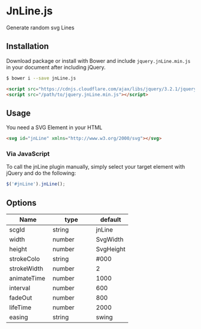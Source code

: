 JnLine.js
===========

Generate random svg Lines

## Installation

Download package or install with Bower and include `jquery.jnLine.min.js` in your document after including jQuery.

```bash
$ bower i --save jnLine.js
```

```html
<script src="https://cdnjs.cloudflare.com/ajax/libs/jquery/3.2.1/jquery.min.js"></script>
<script src="/path/to/jquery.jnLine.min.js"></script>
```

## Usage

You need a SVG Element in your HTML
```html
<svg id="jnLine" xmlns="http://www.w3.org/2000/svg"></svg>
```

### Via JavaScript

To call the jnLine plugin manually, simply select your target element with jQuery and do the following:

```javascript
$('#jnLine').jnLine();
```

## Options

<table class="table table-bordered table-striped">
	<thead>
		<tr>
			<th style="width: 100px;">Name</th>
			<th style="width: 100px;">type</th>
			<th style="width: 50px;">default</th>
		</tr>
	</thead>
	<tbody>
		<tr>
			<td>scgId</td>
			<td>string</td>
			<td>jnLine</td>
		</tr>
		<tr>
			<td>width</td>
			<td>number</td>
			<td>SvgWidth</td>
		</tr>
		<tr>
			<td>height</td>
			<td>number</td>
			<td>SvgHeight</td>
		</tr>
		<tr>
			<td>strokeColo</td>
			<td>string</td>
			<td>#000</td>
		</tr>
		<tr>
			<td>strokeWidth</td>
			<td>number</td>
			<td>2</td>
		</tr>
		<tr>
			<td>animateTime</td>
			<td>number</td>
			<td>1000</td>
		</tr>
		<tr>
			<td>interval</td>
			<td>number</td>
			<td>600</td>
		</tr>
		<tr>
			<td>fadeOut</td>
			<td>number</td>
			<td>800</td>
		</tr>
		<tr>
			<td>lifeTime</td>
			<td>number</td>
			<td>2000</td>
		</tr>
		<tr>
			<td>easing</td>
			<td>string</td>
			<td>swing</td>
		</tr>
	</tbody>
</table>
